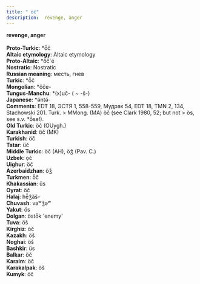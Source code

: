 ```yaml
---
title: " öč"
description:  revenge, anger
---
```

<strong> revenge, anger</strong><br><br>
<strong>Proto-Turkic</strong>:  *ȫč<br>
<strong>Altaic etymology</strong>:  Altaic etymology<br>
<strong> Proto-Altaic</strong>:  *ṓč`é<br>
<strong>Nostratic</strong>:  Nostratic<br>
<strong>Russian meaning</strong>:  месть, гнев<br>
<strong>Turkic</strong>:  *ȫč<br>
<strong>Mongolian</strong>:  *öče-<br>
<strong>Tungus-Manchu</strong>:  *(x)uč- ( ~ -š-)<br>
<strong>Japanese</strong>:  *ǝ́ntǝ́-<br>
<strong>Comments</strong>:  EDT 18, ЭСТЯ 1, 558-559, Мудрак 54, EDT 18, TMN 2, 134, Stachowski 201. Turk. > MMong. (MA) öč (see Clark 1980, 52; but not > ös, see s.v. *ŏ̀se!).<br>
<strong>Old Turkic</strong>:  öč (OUygh.)<br>
<strong>Karakhanid</strong>:  öč (MK)<br>
<strong>Turkish</strong>:  öč<br>
<strong>Tatar</strong>:  üč<br>
<strong>Middle Turkic</strong>:  öč (AH), öǯ (Pav. C.)<br>
<strong>Uzbek</strong>:  ọč<br>
<strong>Uighur</strong>:  öč<br>
<strong>Azerbaidzhan</strong>:  öǯ<br>
<strong>Turkmen</strong>:  ȫč<br>
<strong>Khakassian</strong>:  üs<br>
<strong>Oyrat</strong>:  öč<br>
<strong>Halaj</strong>:  hẹ̄̂ǯäš-<br>
<strong>Chuvash</strong>:  vǝʷǯǝʷ<br>
<strong>Yakut</strong>:  ös<br>
<strong>Dolgan</strong>:  östȫk 'enemy'<br>
<strong>Tuva</strong>:  öš<br>
<strong>Kirghiz</strong>:  öč<br>
<strong>Kazakh</strong>:  öš<br>
<strong>Noghai</strong>:  öš<br>
<strong>Bashkir</strong>:  üs<br>
<strong>Balkar</strong>:  öč<br>
<strong>Karaim</strong>:  öč<br>
<strong>Karakalpak</strong>:  öš<br>
<strong>Kumyk</strong>:  öč<br>


